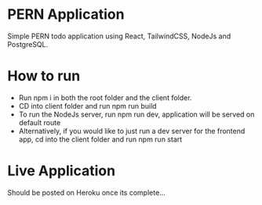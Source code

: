 # PERN Application

Simple PERN todo application using React, TailwindCSS, NodeJs and PostgreSQL.

# How to run

- Run npm i in both the root folder and the client folder.
- CD into client folder and run npm run build
- To run the NodeJs server, run npm run dev, application will be served on default route
- Alternatively, if you would like to just run a dev server for the frontend app, cd into the client folder and run npm run start

# Live Application

Should be posted on Heroku once its complete...
